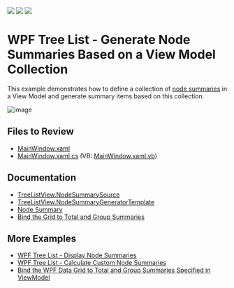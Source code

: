 <!-- default badges list -->
![](https://img.shields.io/endpoint?url=https://codecentral.devexpress.com/api/v1/VersionRange/128657887/22.2.2%2B)
[![](https://img.shields.io/badge/Open_in_DevExpress_Support_Center-FF7200?style=flat-square&logo=DevExpress&logoColor=white)](https://supportcenter.devexpress.com/ticket/details/T506283)
[![](https://img.shields.io/badge/📖_How_to_use_DevExpress_Examples-e9f6fc?style=flat-square)](https://docs.devexpress.com/GeneralInformation/403183)
<!-- default badges end -->

# WPF Tree List - Generate Node Summaries Based on a View Model Collection

This example demonstrates how to define a collection of [node summaries](https://docs.devexpress.com/WPF/118490/controls-and-libraries/data-grid/data-summaries/node-summary) in a View Model and generate summary items based on this collection.

![image](https://github.com/DevExpress-Examples/how-to-show-node-summaries-based-on-a-source-collection-t506283/assets/65009440/24f4fda2-df05-480c-bb34-7a447481881b)

## Files to Review

* [MainWindow.xaml](./CS/TreeList_DataBinding/MainWindow.xaml)
* [MainWindow.xaml.cs](./CS/TreeList_DataBinding/MainWindow.xaml.cs) (VB: [MainWindow.xaml.vb](./VB/TreeList_DataBinding/MainWindow.xaml.vb))

## Documentation

* [TreeListView.NodeSummarySource](https://docs.devexpress.com/WPF/DevExpress.Xpf.Grid.TreeListView.NodeSummarySource)
* [TreeListView.NodeSummaryGeneratorTemplate](https://docs.devexpress.com/WPF/DevExpress.Xpf.Grid.TreeListView.NodeSummaryGeneratorTemplate)
* [Node Summary](https://docs.devexpress.com/WPF/118490/controls-and-libraries/data-grid/data-summaries/node-summary)
* [Bind the Grid to Total and Group Summaries](https://docs.devexpress.com/WPF/10124/controls-and-libraries/data-grid/mvvm-enhancements/examples/binding-to-total-and-group-summaries)

## More Examples

* [WPF Tree List - Display Node Summaries](https://github.com/DevExpress-Examples/how-to-show-node-summaries-in-treelistview-t506323)
* [WPF Tree List - Calculate Custom Node Summaries](https://github.com/DevExpress-Examples/how-to-calculate-custom-node-summaries-in-treelistview-t506349)
* [Bind the WPF Data Grid to Total and Group Summaries Specified in ViewModel](https://github.com/DevExpress-Examples/wpf-mvvm-how-to-bind-the-gridcontrol-to-total-and-group-summaries-specified-in-viewmodel)
